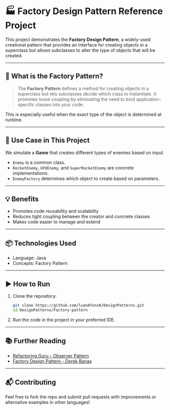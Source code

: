 # 🏭 Factory Design Pattern Reference Project

This project demonstrates the **Factory Design Pattern**, a widely-used creational pattern that provides an interface for creating objects in a superclass but allows subclasses to alter the type of objects that will be created.

---

## 🧠 What is the Factory Pattern?

> The **Factory Pattern** defines a method for creating objects in a superclass but lets subclasses decide which class to instantiate. It promotes loose coupling by eliminating the need to bind application-specific classes into your code.

This is especially useful when the exact type of the object is determined at runtime.

---

## 🚀 Use Case in This Project

We simulate a **Game** that creates different types of enemies based on input.

- `Enemy` is a common class.
- `RocketEnemy`, `UFOEnemy`, and `SuperRocketEnemy` are concrete implementations.
- `EnemyFactory` determines which object to create based on parameters.

---

## 💡 Benefits

- Promotes code reusability and scalability
- Reduces tight coupling between the creator and concrete classes
- Makes code easier to manage and extend

---

## 📦 Technologies Used

- Language: Java
- Concepts: Factory Pattern

---

## ▶️ How to Run

1. Clone the repository:

   ```bash
   git clone https://github.com/luanAfons0/DesignPatterns.git
   cd DesignPatterns/Factory-pattern
   ```

2. Run the code in the project in your preferred IDE.

---

## 📚 Further Reading

- [Refactoring Guru – Observer Pattern](https://refactoring.guru/design-patterns/observer)
- [Factory Design Pattern - Derek Banas](https://www.youtube.com/watch?v=ub0DXaeV6hA&list=PLF206E906175C7E07&index=6&ab_channel=DerekBanas)

---

## 📬 Contributing

Feel free to fork the repo and submit pull requests with improvements or alternative examples in other languages!
